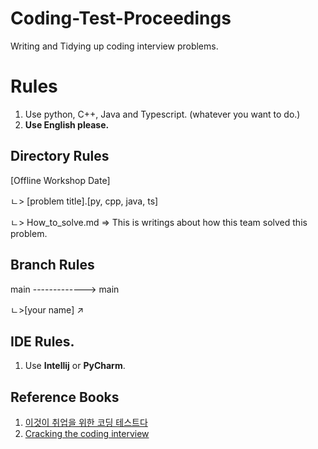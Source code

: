 # Coding-Test-Proceedings
Writing and Tidying up coding interview problems.

# Rules
1. Use python, C++, Java and Typescript. (whatever you want to do.)
1. **Use English please.**

## Directory Rules
[Offline Workshop Date]

ㄴ> [problem title].[py, cpp, java, ts]

ㄴ> How_to_solve.md => This is writings about how this team solved this problem.

## Branch Rules
main -------------> main

ㄴ>[your name] ↗

## IDE Rules.
1. Use **Intellij** or **PyCharm**.

## Reference Books
1. [이것이 취업을 위한 코딩 테스트다](https://www.kyobobook.co.kr/product/detailViewKor.laf?ejkGb=KOR&mallGb=KOR&barcode=9791162243077&orderClick=LEa&Kc=)
1. [Cracking the coding interview](https://www.amazon.com/-/ko/dp/0984782850/ref=sr_1_1?crid=20JBG91AHTBBV&keywords=cracking+the+coding+interview&qid=1655920265&sprefix=cracking+the+coding+intervi%2Caps%2C293&sr=8-1)
